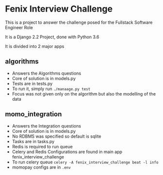# Fenix Interview Challenge

This is a project to answer the challenge posed for the Fullstack Software Engineer Role

It is a Django 2.2 Project, done with Python 3.6

It is divided into 2 major apps

## algorithms
- Answers the Algorithms questions
- Core of solution is in models.py
- Tests are in tests.py
- To run it, simply run `./manaage.py test`
- Focus was not given only on the algorithm but also the modelling of the data

## momo_integration
- Answers the Integration questions
- Core of solution is in models.py
- No RDBMS was specified so default is sqlite
- Tasks are in tasks.py
- Redis is required to run queue
- Celery and Redis Configurations are found in main app fenix_interview_challenge
- To run celery queue `celery -A fenix_interview_challenge beat -l info`
- momopay configs are in `.env`
